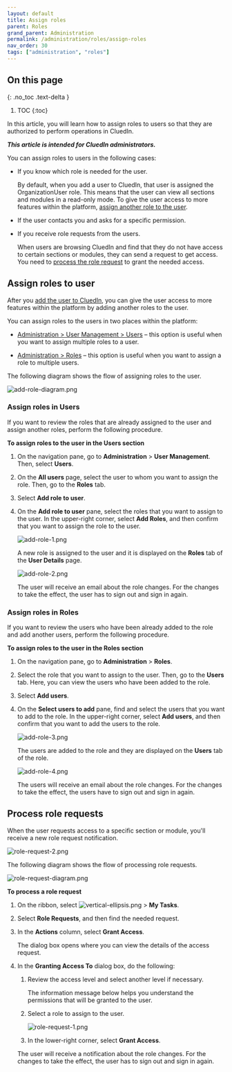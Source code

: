 ```yaml
---
layout: default
title: Assign roles
parent: Roles
grand_parent: Administration
permalink: /administration/roles/assign-roles
nav_order: 30
tags: ["administration", "roles"]
---
```

## On this page
{: .no_toc .text-delta }
1. TOC
{:toc}

In this article, you will learn how to assign roles to users so that they are authorized to perform operations in CluedIn.

_**This article is intended for CluedIn administrators.**_

You can assign roles to users in the following cases:

- If you know which role is needed for the user.

    By default, when you add a user to CluedIn, that user is assigned the OrganizationUser role. This means that the user can view all sections and modules in a read-only mode. To give the user access to more features within the platform, [assign another role to the user](#assign-roles-to-user).

- If the user contacts you and asks for a specific permission.

- If you receive role requests from the users.

    When users are browsing CluedIn and find that they do not have access to certain sections or modules, they can send a request to get access. You need to [process the role request](#process-role-requests) to grant the needed access.

## Assign roles to user

After you [add the user to CluedIn](/administration/user-management), you can give the user access to more features within the platform by adding another roles to the user.

You can assign roles to the users in two places within the platform:

- [Administration > User Management > Users](#assign-roles-to-user-in-users) – this option is useful when you want to assign multiple roles to a user.

- [Administration > Roles](#assign-roles-to-user-in-roles) – this option is useful when you want to assign a role to multiple users.

The following diagram shows the flow of assigning roles to the user.

![add-role-diagram.png](../../assets/images/administration/roles/add-role-diagram.png)

### Assign roles in Users

If you want to review the roles that are already assigned to the user and assign another roles, perform the following procedure.

**To assign roles to the user in the Users section**

1. On the navigation pane, go to **Administration** > **User Management**. Then, select **Users**.

1. On the **All users** page, select the user to whom you want to assign the role. Then, go to the **Roles** tab.

1. Select **Add role to user**.

1. On the **Add role to user** pane, select the roles that you want to assign to the user. In the upper-right corner, select **Add Roles**, and then confirm that you want to assign the role to the user.

    ![add-role-1.png](../../assets/images/administration/roles/add-role-1.png)

    A new role is assigned to the user and it is displayed on the **Roles** tab of the **User Details** page.

    ![add-role-2.png](../../assets/images/administration/roles/add-role-2.png)

    The user will receive an email about the role changes. For the changes to take the effect, the user has to sign out and sign in again.

### Assign roles in Roles

If you want to review the users who have been already added to the role and add another users, perform the following procedure.

**To assign roles to the user in the Roles section**

1. On the navigation pane, go to **Administration** > **Roles**.

1. Select the role that you want to assign to the user. Then, go to the **Users** tab. Here, you can view the users who have been added to the role.

1. Select **Add users**.

1. On the **Select users to add** pane, find and select the users that you want to add to the role. In the upper-right corner, select **Add users**, and then confirm that you want to add the users to the role.

    ![add-role-3.png](../../assets/images/administration/roles/add-role-3.png)

    The users are added to the role and they are displayed on the **Users** tab of the role.

    ![add-role-4.png](../../assets/images/administration/roles/add-role-4.png)

    The users will receive an email about the role changes. For the changes to take the effect, the users have to sign out and sign in again.

## Process role requests

When the user requests access to a specific section or module, you'll receive a new role request notification.

![role-request-2.png](../../assets/images/administration/roles/role-request-2.png)

The following diagram shows the flow of processing role requests.

![role-request-diagram.png](../../assets/images/administration/roles/role-request-diagram.png)

**To process a role request**

1. On the ribbon, select ![vertical-ellipsis.png](../../assets/images/administration/roles/vertical-ellipsis.png) > **My Tasks**.

1. Select **Role Requests**, and then find the needed request.

1. In the **Actions** column, select **Grant Access**.

    The dialog box opens where you can view the details of the access request.

1. In the **Granting Access To** dialog box, do the following:

    1. Review the access level and select another level if necessary.

        The information message below helps you understand the permissions that will be granted to the user.

    1. Select a role to assign to the user.

        ![role-request-1.png](../../assets/images/administration/roles/role-request-1.png)

    1. In the lower-right corner, select **Grant Access**.

    The user will receive a notification about the role changes. For the changes to take the effect, the user has to sign out and sign in again.